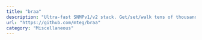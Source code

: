 ```yaml
---
title: "braa"
description: "Ultra-fast SNMPv1/v2 stack. Get/set/walk tens of thousands of hosts at once.."
url: "https://github.com/mteg/braa"
category: "Miscellaneous"
---
```

